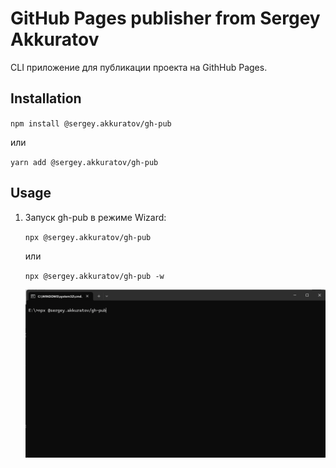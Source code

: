 # GitHub Pages publisher from Sergey Akkuratov

CLI приложение для публикации проекта на GithHub Pages.

## Installation

`npm install @sergey.akkuratov/gh-pub`

или

`yarn add @sergey.akkuratov/gh-pub`

## Usage

1. Запуск gh-pub в режиме Wizard:

    `npx @sergey.akkuratov/gh-pub`

    или

    `npx @sergey.akkuratov/gh-pub -w`

    ![images](images\Wizard_default.gif)
